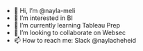 - 👋 Hi, I’m @nayla-meli
- 👀 I’m interested in BI
- 🌱 I’m currently learning Tableau Prep
- 💞️ I’m looking to collaborate on Websec 
- 📫 How to reach me: Slack @naylacheheid 

<!---
nayla-meli/nayla-meli is a ✨ special ✨ repository because its `README.md` (this file) appears on your GitHub profile.
You can click the Preview link to take a look at your changes.
--->
